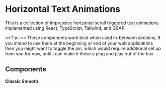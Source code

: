 # Horizontal Text Animations
This is a collection of impressive horizontal scroll triggered text animations implemented using React, TypeScript, Tailwind, and GSAP. 

==Tip💡== These components work best when used in-between sections, if you intend to use them at the beginning or end of your web applications then you might want to toggle the pin, which would require additional set up from you for now, until I can make it these a plug and play out of the box.

## Components
**Classic Smooth**